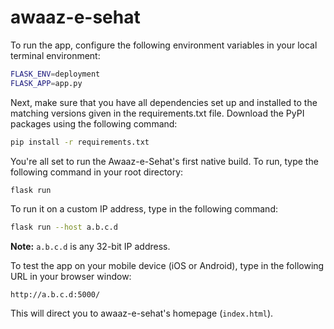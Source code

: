 # awaaz-e-sehat

To run the app, configure the following environment variables in your local terminal environment:

```bash
FLASK_ENV=deployment
FLASK_APP=app.py
```

Next, make sure that you have all dependencies set up and installed to the matching versions given in the requirements.txt file. Download
the PyPI packages using the following command:

```bash
pip install -r requirements.txt
```

You're all set to run the Awaaz-e-Sehat's first native build. To run, type the following command in your root directory:

```bash
flask run
```

To run it on a custom IP address, type in the following command: 

```bash
flask run --host a.b.c.d
```

**Note:** `a.b.c.d` is any 32-bit IP address.

To test the app on your mobile device (iOS or Android), type in the following URL in your browser window:

```text
http://a.b.c.d:5000/
```
This will direct you to awaaz-e-sehat's homepage (`index.html`). 
